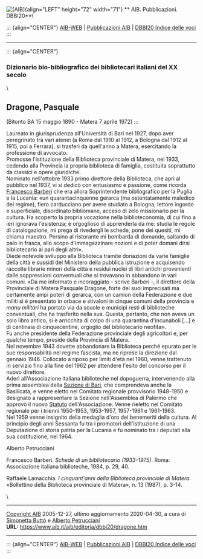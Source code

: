 ![\[AIB\]](/aib/wi/aibv72.gif){align="LEFT" height="72" width="71"}
** AIB. Pubblicazioni. DBBI20**\

::: {align="CENTER"}
[AIB-WEB](/) \| [Pubblicazioni AIB](/pubblicazioni/) \| [DBBI20 Indice
delle voci](dbbi20.htm)
:::

------------------------------------------------------------------------

::: {align="CENTER"}
### Dizionario bio-bibliografico dei bibliotecari italiani del XX secolo

\

## Dragone, Pasquale

(Bitonto BA 15 maggio 1890 - Matera 7 aprile 1972)
:::

Laureato in giurisprudenza all\'Università di Bari nel 1927, dopo aver
peregrinato tra vari atenei (a Roma dal 1910 al 1912, a Bologna dal 1912
al 1915, poi a Ferrara), si trasferì da quell\'anno a Matera,
esercitando la professione di avvocato.\
Promosse l\'istituzione della Biblioteca provinciale di Matera, nel
1933, cedendo alla Provincia la propria biblioteca di famiglia,
costituita soprattutto da classici e opere giuridiche.\
Nominato nell\'ottobre 1933 primo direttore della Biblioteca, che aprì
al pubblico nel 1937, vi si dedicò con entusiasmo e passione, come
ricorda [Francesco Barberi](barberi.htm) che era allora Soprintendente
bibliografico per la Puglia e la Lucania: «un quarantacinquenne gerarca
(ma ostentatamente maledico del regime), fiero carducciano per avere
studiato a Bologna, lettore ingordo e superficiale, disordinato
bibliomane, acceso di zelo missionario per la cultura. Ha scoperto la
propria vocazione nella biblioteconomia, di cui fino a ieri ignorava
l\'esistenza; è orgoglioso di apprenderla da me: studia le regole di
catalogazione, mi prega di rivedergli le schede, pone dei quesiti, mi
chiama maestro. Persino al ristorante mi bombarda di domande, saltando
di palo in frasca, allo scopo d\'immagazzinare nozioni e di poter domani
dirsi bibliotecario al pari degli altri».\
Diede notevole sviluppo alla Biblioteca tramite donazioni da varie
famiglie della città e sussidi del Ministero della pubblica istruzione e
acquisendo raccolte librarie minori della città e residui nuclei di
libri antichi provenienti dalle soppressioni conventuali che si
trovavano in abbandono in vari comuni. «Da me informato e incoraggiato -
scrive Barberi -, il direttore della Provinciale di Matera Pasquale
Dragone, forte dei suoi imprecisati ma certamente ampi poteri di
gerarca, con un camion della Federazione e due militi si è presentato in
orbace e stivaloni in cinque comuni della provincia e *manu militari* ha
portato via da scuole e municipi resti di biblioteche conventuali, che
ha trasferito nella sua. Questa, pertanto, che non aveva un solo libro
antico, si è arricchita di colpo di una quarantina d\'incunaboli
\[\...\] e di centinaia di cinquecentine, orgoglio del bibliotecario
neofita».\
Fu anche presidente della Federazione provinciale degli agricoltori e,
per qualche tempo, preside della Provincia di Matera.\
Nel novembre 1943 dovette abbandonare la Biblioteca perché epurato per
le sue responsabilità nel regime fascista, ma ne riprese la direzione
dal gennaio 1946. Collocato a riposo per limiti d\'età nel 1960, venne
trattenuto in servizio fino alla fine del 1962 per attendere l\'esito
del concorso per il nuovo direttore.\
Aderì all\'Associazione italiana biblioteche nel dopoguerra,
intervenendo alla prima assemblea della [Sezione di
Bari](/aib/stor/sezioni/pug.htm), che comprendeva anche la Basilicata, e
venne eletto nel Comitato regionale provvisorio 1948-1950 e designato a
rappresentare la Sezione nell\'Assemblea di Palermo che approvò il nuovo
[Statuto](/aib/stor/statuto48.htm) dell\'Associazione. Venne rieletto
nel Comitato regionale per i trienni 1950-1953, 1953-1957, 1957-1961 e
1961-1963.\
Nel 1959 venne insignito della medaglia d\'oro dei benemeriti della
cultura. Al principio degli anni Sessanta fu tra i promotori
dell\'istituzione di una Deputazione di storia patria per la Lucania e
fu nominato tra i deputati alla sua costituzione, nel 1964.

Alberto Petrucciani

Francesco Barberi. *Schede di un bibliotecario (1933-1975)*. Roma:
Associazione italiana biblioteche, 1984, p. 29, 40.

Raffaele Lamacchia. *I cinquant\'anni della Biblioteca provinciale di
Matera*. «Bollettino della Biblioteca provinciale di Matera», n. 13
(1987), p. 3-14.

\

------------------------------------------------------------------------

[Copyright AIB](/su-questo-sito/dichiarazione-di-copyright-aib-web/)
2005-12-27, ultimo aggiornamento 2020-04-30, a cura di [Simonetta
Buttò](/aib/redazione3.htm) e [Alberto
Petrucciani](/su-questo-sito/redazione-aib-web/)\
**URL:** https://www.aib.it/aib/editoria/dbbi20/dragone.htm

------------------------------------------------------------------------

::: {align="CENTER"}
[AIB-WEB](/) \| [Pubblicazioni AIB](/pubblicazioni/) \| [DBBI20 Indice
delle voci](dbbi20.htm)
:::
